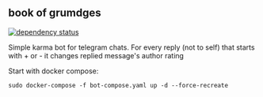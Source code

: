 ## book of grumdges

[![dependency status](https://deps.rs/repo/github/khodzha/tg-book-of-grumdges/status.svg)](https://deps.rs/repo/github/khodzha/tg-book-of-grumdges)

Simple karma bot for telegram chats.
For every reply (not to self) that starts with + or - it changes replied message's author rating

Start with docker compose:
```
sudo docker-compose -f bot-compose.yaml up -d --force-recreate
```
